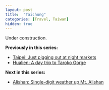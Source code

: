 ```yaml
---
layout: post
title:  "Taichung"
categories: [Travel, Taiwan]
hidden: true
---
```

Under construction.

**Previously in this series:**
* [Taipei: Just pigging out at night markets](https://piocalderon.github.io/taipei/)
* [Hualien: A day trip to Taroko Gorge](https://piocalderon.github.io/hualien/)

**Next in this series:**
* [Alishan: Single-digit weather up Mt. Alishan](https://piocalderon.github.io/alishan/)